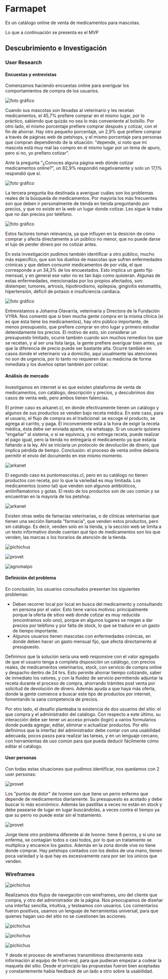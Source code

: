 # Farmapet

Es un catálogo online de venta de medicamentos para mascotas.

Lo que a continuación se presenta es el MVP


## Descubrimiento e Investigación

### User Research
#### Encuestas y entrevistas

Comenzamos haciendo encuestas online para averiguar los comportamientos de compra de los usuarios.

![foto gráfico](img-readme/encuesta-1.jpg)

Cuando sus mascotas son llevadas al veterinario y les recetan medicamentos, el 45,7% prefiere comprar en el mismo lugar, por lo práctico, sabiendo que quizás no sea lo más conveniente al bolsillo. 
Por otro lado, el mismo porcentaje prefiere comprar después y cotizar, con el fin de ahorrar.
Hay otro pequeño porcentaje, un 2,9% que prefiere comprar a través de páginas web de petshops, y el mismo porcentaje para personas que compran dependiendo de la situación: "depende, si noto que mi mascota está muy mal las compro en el mismo lugar por un tema de apuro, pero si no, yo prefiero cotizar".

Ante la pregunta "¿Conoces alguna página web dónde cotizar medicamentos online?", un 82,9% respondió negativamente y solo un 17,1% respondió que sí.

![foto gráfico](img-readme/encuesta-2.jpg)


La tercera pregunta iba destinada a averiguar cuáles son los problemas reales de la búsqueda de medicamentos. Por mayoría los más frecuentes son que deben ir personalmente de tienda en tienda preguntando por precios, y que no existe en la web un lugar donde cotizar. Les sigue la traba que no dan precios por teléfono.

![foto gráfico](img-readme/encuesta-3.jpg)

Estos factores toman relevancia, ya que influyen en la desición de cómo comprar y afecta directamente a un público no menor, que no puede darse el lujo de perder dinero por no cotizar antes. 

En esta investigación pudimos también identificar a otro público, mucho más específico, que son los dueños de mascotas que sufren enfermedades crónicas y que deben consumir medicamentos de por vida, el que corresponde a un 34,3% de los encuestados. Esto implica un gasto fijo mensual, y en general ese valor no es tan bajo como quisieran. Algunas de estas enfermedades, mencionadas por los propios afectados, son: distemper, tumores, artrosis, hipotiroidismo, epilepsia, gingivitis estomatitis, hipertensión, déficit de potasio e insuficiencia cardiaca.

![foto gráfico](img-readme/encuesta-4.jpg)

Entrevistamos a Johanna Olavarría, veterinaria y Directora de la Fundación VYRA. Nos comentó que si bien mucha gente compra en la misma clínica (si es que ésta tiene los medicamentos), hay otro público importante, de menos presupuesto, que prefiere comprar en otro lugar y primero estudiar detenidamente los precios. El motivo de esto, sin considerar un presupuesto limitado, ocurre también cuando son muchos remedios los que se recetan, y al ser una lista larga, la gente prefiere averiguar bien antes, ya que la diferencia de precio puede ser bastante alta. Ocurre también en casos donde el veterinario va a domicilio, aquí usualmente las atenciones no son de urgencia, por lo tanto no requieren de su medicina de forma inmediata y los dueños optan también por cotizar. 


#### Análisis de mercado

Investigamos en internet si es que existen plataforma de venta de medicamentos, con catálogo, descripción y precios, y descubrimos dos casos de venta web, pero ambos tienen falencias.

El primer caso es arkanet.cl, en donde efectivamente tienen un catálogo y algunos de sus productos se venden bajo receta médica. En este caso, para el usuario, el flujo de compra es el tradicional: se escoge el producto, se agrega al carrito, y paga. El inconveniente está a la hora de exigir la receta médica, ésta debe ser enviada aparte, vía whatsapp. Si un usuario quisiera "engañar" al sistema, o si se equivoca, y no entrega receta, puede realizar el pago igual, pero la tienda no entregaría el medicamento ya que estaría faltando a la ley. Ahí se iniciaría un protocolo de devolución de dinero, que implica pérdida de tiempo. Conclusión: el proceso de venta online debería permitir el envío del documento en ese mismo momento.

![arkanet](img-readme/arkanet.jpg)

El segundo caso es puntomascotas.cl, pero en su catálogo no tienen productos con receta, por lo que la variedad es muy limitada. Los medicamentos (como tal) que venden son algunos antibióticos, antiinflamatorios y gotas. El resto de los productos son de uso común y se encuentran en la mayoría de los petshop.

![arkanet](img-readme/mercado-puntomascotas.jpg)

Existen otras webs de famacias veterinarias, o de clínicas veterinarias que tienen una sección llamada "farmacia", que venden estos productos, pero sin catálogo. Es decir, venden solo en la tienda, y la sección web se limita a un texto informativo donde cuentan qué tipo de medicamentos son los que venden, las marcas o los horarios de atención de la tienda.

![pichichus](img-readme/mercado-pichichus.jpg)

![provet](img-readme/mercado-provet.jpg)

![agromaipo](img-readme/mercado-agromaipo.jpg)


#### Definición del problema

En conclusión, los usuarios consultados presentan los siguientes problemas:

* Deben recorrer local por local en busca del medicamento y consultando en persona por el valor. Esto tiene varios motivos: principalmente porque la oferta de sitios web donde cotizar es muy reducida (encontramos solo uno), porque en algunos lugares se niegan a dar precios por teléfono y por falta de stock, lo que se traduce en un gasto de tiempo importante.
* Algunos usuarios tienen mascotas con enfermedades crónicas, en donde deben hacer un gasto mensual fijo, que afecta directamente al presupuesto.

Definimos que la solución sería una web responsive con el valor agregado de que el usuario tenga a completa disposición un catálogo, con precios reales, de medicamentos veterinarios, stock, con servicio de compra online y despacho dentro de 24 hrs. Esto permite ahorrar tiempo cotizando, saber de inmediato los valores, y con la fluidez de servicio permitiendo adjuntar la receta durante el proceso de compra, ahorrando trámites post venta por solicitud de devolución de dinero. Además ayuda a que haya más oferta, donde la gente comience a buscar este tipo de productos por internet, fomentando la sana competencia de precios.

Por otro lado, el desafío planteaba la existencia de dos usuarios del sitio: el que compra y el administrador del catálogo. Con respecto a este último, su interacción debe ser tener un acceso privado (login) a varios formularios donde pueda agregar, editar, eliminar o actualizar productos. Por ello definimos que la interfaz del administrador debe contar con una usabilidad adecuada, pocos pasos para realizar las tareas, y en un lenguaje cercano, con herramientas de uso común para que pueda deducir fácilmente cómo editar el catálogo.

#### User personas

Con todas estas situaciones que pudimos identificar, nos quedamos con 2 user personas:

![provet](img-readme/user-persona-ivonne.png)

Los "puntos de dolor" de Ivonne son que tiene un perro enfermo que depende de medicamentos diariamente. Su presupuesto es acotado y debe buscar lo más económico. Además las pastillas a veces no están en stock y debe pasearse de lugar en lugar buscándolas, a veces contra el tiempo ya que su perro no puede estar sin el tratamiento.

![provet](img-readme/user-persona-jorge.png)

Jorge tiene otro problema diferente al de Ivonne: tiene 8 perros, y si uno se enferma, se contagian todos o casi todos, por lo que un tratamiento se multiplica y encarece los gastos. Además en la zona donde vive no tiene donde comprar. Hay petshops contados con los dedos de una mano, tienen poca variedad y la que hay es excesivamente cara por ser los únicos que venden. 


### Wireframes

![pichichus](img-readme/wireframes.jpg)

Realizamos dos flujos de navegación con wireframes, uno del cliente que compra, y otro del administrador de la página.
Nos preocupamos de diseñar una interfaz sencilla, intuitiva, y testeamos con usuarios. Los comentarios fueron positivos, usamos un lenguaje de herramientas universal, para que quienes hagan uso del sitio no se cuestionen las acciones.

![pichichus](img-readme/testeo-1.jpg)

![pichichus](img-readme/testeo-2.jpg)

![pichichus](img-readme/testeo-3.jpg)


Y desde el proceso de wireframes transmitimos directamente esta información al equipo de front-end, para que pudieran empezar a codear la maqueta del sitio. Desde el principio las propuestas fueron bien aceptadas y constantemente había feedback de un lado a otro sobre la usabilidad.

